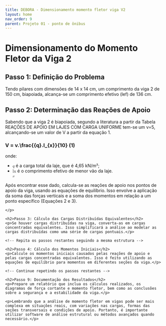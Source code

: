 ```yaml
---
title: DEBORA - Dimensionamento momento fletor viga V2
layout: home
nav_order: 9
parent: Projeto 01 - ponto de ônibus
---
```


<!--Don't delete this script-->
<script src = "https://polyfill.io/v3/polyfill.min.js?features=es6"></script>
<script id = "MathJax-script" async src="https://cdn.jsdelivr.net/npm/mathjax@3/es5/tex-mml-chtml.js"></script>
<!--Don't delete this script-->

<!--DOCTYPE html-->
<html>
<head>
    <h1>Dimensionamento do Momento Fletor da Viga 2</h1>
</head>
<body>
    <h2>Passo 1: Definição do Problema</h2>
    <p>Tendo pilares com dimensões de 14 x 14 cm, um comprimento da viga 2 de 150 cm, biapoiada, alcança-se um comprimento efetivo (lef) de 136 cm.</p>
    <h2>Passo 2: Determinação das Reações de Apoio</h2>
  <p>Sabendo que a viga 2 é biapoiada, segundo a literatura a partir da Tabela REAÇÕES DE APOIO EM LAJES COM CARGA UNIFORME tem-se um ν=5, alcançando-se um valor de V a partir da equação 1.
<h3>V = v.\frac{{q}.l_{x}}{10} (1)</h3>
    onde:
    <ul>
        <li><math><mi>q</mi></math> é a carga total da laje, que é 4,65 kN/m²;</li>
        <li><math><mi>lx<sub>x</sub></mi></math> é o comprimento efetivo de menor vão da laje.</li>
    </ul>
  </p>
    <p>Após encontrar esse dado, calcula-se as reações de apoio nos pontos de apoio da viga, usando as equações de equilíbrio. Isso envolve a aplicação da soma das forças verticais e a soma dos momentos em relação a um ponto específico (Equações 2 e 3).
    
    </p>

    <h2>Passo 3: Cálculo das Cargas Distribuídas Equivalentes</h2>
    <p>Se houver cargas distribuídas na viga, converta-as em cargas concentradas equivalentes. Isso simplificará a análise ao modelar as cargas distribuídas como uma série de cargas pontuais.</p>

    <!-- Repita os passos restantes seguindo a mesma estrutura -->

    <h2>Passo 4: Cálculo dos Momentos Iniciais</h2>
    <p>Calcule os momentos iniciais causados pelas reações de apoio e pelas cargas concentradas equivalentes. Isso é feito utilizando as equações de equilíbrio para momentos em diferentes seções da viga.</p>

    <!-- Continue repetindo os passos restantes -->

    <h2>Passo 9: Documentação dos Resultados</h2>
    <p>Prepare um relatório que inclua os cálculos realizados, os diagramas de força cortante e momento fletor, bem como as conclusões sobre a segurança e a estabilidade da viga.</p>

    <p>Lembrando que a análise de momento fletor em vigas pode ser mais complexa em situações reais, com variações nas cargas, formas das seções transversais e condições de apoio. Portanto, é importante utilizar software de análise estrutural ou métodos avançados quando necessário.</p>
</body>
</html>
